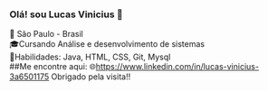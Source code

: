 ### Olá! sou Lucas Vinicius 👋
🌆 São Paulo - Brasil<br>
🎓Cursando Análise e desenvolvimento de sistemas<br>
🔹Habilidades: Java, HTML, CSS, Git, Mysql<br>
##Me encontre aqui:
🌐https://www.linkedin.com/in/lucas-vinicius-3a6501175
Obrigado pela visita!!
<!--
**LucasViniciusNunesCosta/LucasViniciusNunesCosta** is a ✨ _special_ ✨ repository because its `README.md` (this file) appears on your GitHub profile.

-->
